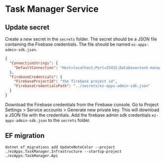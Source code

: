 # Task Manager Service

## Update secret

Create a new secret in the `secrets` folder. The secret should be a JSON file containing the Firebase credentials.
The file should be named `ez-apps-admin-sdk.json`.
```json
{
  "ConnectionStrings": {
    "DefaultConnection": "Host=localhost;Port=25432;Database=task-manager;Username=admin;Password=password"
  },
  "FirebaseCredentials": {
    "FirebaseProjectId": "the firebase project id",
    "FirebaseCredentialsPath": "../secrets/ez-apps-admin-sdk.json"
  }
}
```

Download the Firebase credentials from the Firebase console. Go to Project Settings > Service accounts > Generate new private key. This will download a JSON file with the credentials.
Add the firebase admin sdk credentials `ez-apps-admin-sdk.json` to the `secrets` folder.

## EF migration
```
dotnet ef migrations add UpdateNoteColor --project ./ezApps.TaskManager.Infrastructure --startup-project ./ezApps.TaskManager.Api
```